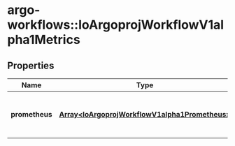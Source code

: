 # argo-workflows::IoArgoprojWorkflowV1alpha1Metrics

## Properties
Name | Type | Description | Notes
------------ | ------------- | ------------- | -------------
**prometheus** | [**Array&lt;IoArgoprojWorkflowV1alpha1Prometheus&gt;**](IoArgoprojWorkflowV1alpha1Prometheus.md) | Prometheus is a list of prometheus metrics to be emitted | 


